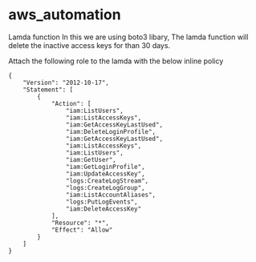 # aws_automation

Lamda function
In this we are using boto3 libary, The lamda function will delete the inactive access keys for than 30 days.

Attach the following role to the lamda with the below inline policy
```
{
    "Version": "2012-10-17",
    "Statement": [
        {
            "Action": [
                "iam:ListUsers",
                "iam:ListAccessKeys",
                "iam:GetAccessKeyLastUsed",
                "iam:DeleteLoginProfile",
                "iam:GetAccessKeyLastUsed",
                "iam:ListAccessKeys",
                "iam:ListUsers",
                "iam:GetUser",
                "iam:GetLoginProfile",
                "iam:UpdateAccessKey",
                "logs:CreateLogStream",
                "logs:CreateLogGroup",
                "iam:ListAccountAliases",
                "logs:PutLogEvents",
                "iam:DeleteAccessKey"
            ],
            "Resource": "*",
            "Effect": "Allow"
        }
    ]
}
```
